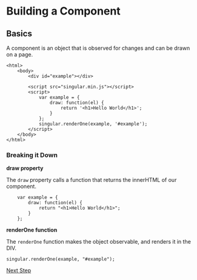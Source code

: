 # Building a Component

## Basics

A component is an object that is observed for changes and can be drawn on a page. 

	<html>
		<body>
			<div id="example"></div>

			<script src="singular.min.js"></script>
			<script>
				var example = {
					draw: function(el) {
						return '<h1>Hello World</h1>';
					}
				};
				singular.renderOne(example, '#example');
			</script>
		</body>
	</html>

### Breaking it Down

__draw property__

The `draw` property calls a function that returns the innerHTML of our component.

		var example = {
			draw: function(el) {
				return "<h1>Hello World</h1>";
			}
		};

__renderOne function__

The `renderOne` function makes the object observable, and renders it in the DIV.

	singular.renderOne(example, "#example");

[Next Step](properties.md)
